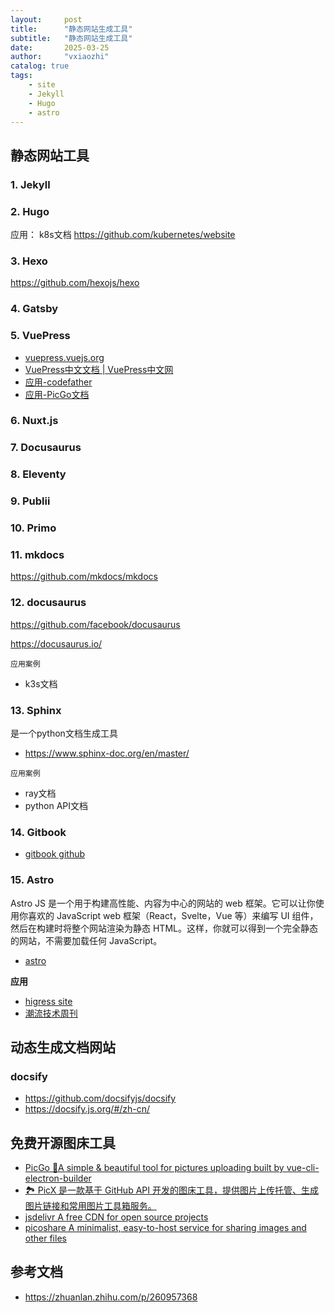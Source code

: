```yaml
---
layout:     post
title:      "静态网站生成工具"
subtitle:   "静态网站生成工具"
date:       2025-03-25
author:     "vxiaozhi"
catalog: true
tags:
    - site
    - Jekyll
    - Hugo
    - astro
---
```



## 静态网站工具

  
### 1. Jekyll

### 2. Hugo
应用：
k8s文档 <https://github.com/kubernetes/website> 

### 3. Hexo
<https://github.com/hexojs/hexo> 

### 4. Gatsby

### 5. VuePress
- [vuepress.vuejs.org](https://vuepress.vuejs.org/)
- [VuePress中文文档 | VuePress中文网](https://www.vuepress.cn/)
- [应用-codefather ](https://github.com/liyupi/codefather)
- [应用-PicGo文档](https://github.com/PicGo/PicGo-Doc)

### 6. Nuxt.js

### 7. Docusaurus

### 8. Eleventy

### 9. Publii

### 10. Primo

### 11. mkdocs

<https://github.com/mkdocs/mkdocs>

### 12. docusaurus 

<https://github.com/facebook/docusaurus>

<https://docusaurus.io/> 

`应用案例`
- k3s文档 

### 13. Sphinx 
是一个python文档生成工具
- <https://www.sphinx-doc.org/en/master/>  

`应用案例`
- ray文档
- python API文档

### 14. Gitbook
- [gitbook github](https://github.com/GitbookIO/gitbook)

### 15. Astro

Astro JS 是一个用于构建高性能、内容为中心的网站的 web 框架。它可以让你使用你喜欢的 JavaScript web 框架（React，Svelte，Vue 等）来编写 UI 组件，然后在构建时将整个网站渲染为静态 HTML。这样，你就可以得到一个完全静态的网站，不需要加载任何 JavaScript。

- [astro](https://github.com/withastro/astro)

**应用**

- [higress site](https://github.com/higress-group/higress-group.github.io)
- [潮流技术周刊](https://github.com/tw93/weekly)

## 动态生成文档网站

### docsify
- https://github.com/docsifyjs/docsify
- https://docsify.js.org/#/zh-cn/

## 免费开源图床工具

- [PicGo 🚀A simple & beautiful tool for pictures uploading built by vue-cli-electron-builder](https://github.com/Molunerfinn/PicGo)
- [🏞️ PicX 是一款基于 GitHub API 开发的图床工具，提供图片上传托管、生成图片链接和常用图片工具箱服务。](https://github.com/XPoet/picx)
- [jsdelivr A free CDN for open source projects](https://www.jsdelivr.com/)
- [picoshare A minimalist, easy-to-host service for sharing images and other files](https://github.com/mtlynch/picoshare)
  
## 参考文档 

- https://zhuanlan.zhihu.com/p/260957368